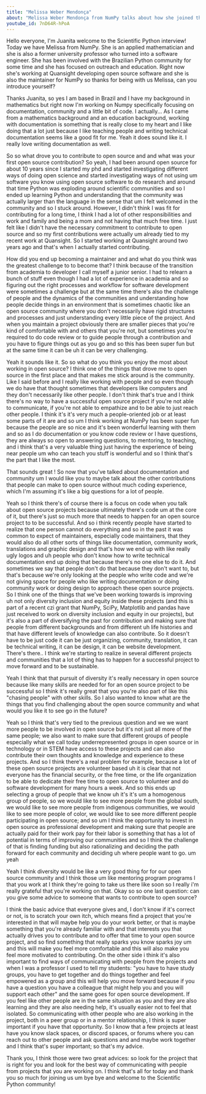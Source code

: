 ```yaml
---
title: "Melissa Weber Mendonça"
about: "Melissa Weber Mendonça from NumPy talks about how she joined the Scientific Python community, why she loves it, and some of the challenges she has faced. "
youtube_id: 7nD64R-hPoA
---
```


Hello everyone, I'm Juanita welcome to the Scientific Python interview! Today we have Melissa from NumPy. She is an applied mathematician and she is also a former university professor who turned into a software engineer. She has been involved with the Brazilian Python community for some time and she has focused on outreach and education. Right now she's working at Quansight developing open source software and she is also the maintainer for NumPy so thanks for being with us Melissa, can you introduce yourself?

Thanks Juanita, so yes I am based in Brazil and I have my background in mathematics but right now I'm working on Numpy specifically focusing on documentation, community and a little bit of code. I actually... As I came from a mathematics background and an education background, working with documentation is something that is really close to my heart and I like doing that a lot just because I like teaching people and writing technical documentation seems like a good fit for me.
Yeah it does sound like it. I really love writing documentation as well.

So so what drove you to contribute to open source and and what was your first open source contribution? So yeah, I had been around open source for about 10 years since I started my phd and started investigating different ways of doing open science and started investigating ways of not using um software you know using open source software to do research and around that time Python was exploding around scientific communities and so I ended up learning Python and understanding that the community was actually larger than the language in the sense that um I felt welcomed in the community and so I stuck around. However, I didn't think I was fit for contributing for a long time, I think I had a lot of other responsibilities and work and family and being a mom and not having that much free time. I just felt like I didn't have the necessary commitment to contribute to open source and so my first contributions were actually um already tied to my recent work at Quansight. So I started working at Quansight around two years ago and that's when I actually started contributing.

How did you end up becoming a maintainer and and what do you think was the greatest challenge to to become that?
I think because of the transition from academia to developer I call myself a junior senior. I had to relearn a bunch of stuff even though I had a lot of experience in academia and so figuring out the right processes and workflow for software development were sometimes a challenge but at the same time there's also the challenge of people and the dynamics of the communities and understanding how people decide things in an environment that is sometimes chaotic like an open source community where you don't necessarily have rigid structures and processes and just understanding every little piece of the project. And when you maintain a project obviously there are smaller pieces that you're kind of comfortable with and others that you're not, but sometimes you're required to do code review or to guide people through a contribution and you have to figure things out as you go and so this has been super fun but at the same time it can be uh it can be very challenging.

Yeah it sounds like it. So so what do you think you enjoy the most about working in open source? I think one of the things that drove me to open source in the first place and that makes me stick around is the community. Like I said before and I really like working with people and so even though we do have that thought sometimes that developers like computers and they don't necessarily like other people. I don't think that's true and I think there's no way to have a successful open source project if you're not able to communicate, if you're not able to empathize and to be able to just reach other people. I think it's it's very much a people-oriented job or at least some parts of it are and so um I think working at NumPy has been super fun because the people are so nice and it's been wonderful learning with them and so as I do documentation or you know code review or I have questions, they are always so open to answering questions, to mentoring, to teaching, and i think that's a very valuable thing just having the experience of being near people um who can teach you stuff is wonderful and so I think that's the part that I like the most.

That sounds great ! So now that you've talked about documentation and community um I would like you to maybe talk about the other contributions that people can make to open source without much coding experience, which I'm assuming it's like a big questions for a lot of people.

Yeah so I think there's of course there is a focus on code when you talk about open source projects because ultimately there's code um at the core of it, but there's just so much more that needs to happen for an open source project to to be successful. And so i think recently people have started to realize that one person cannot do everything and so in the past it was common to expect of maintainers, especially code maintainers, that they would also do all other sorts of things like documentation, community work, translations and graphic design and that's how we end up with like really ugly logos and uh people who don't know how to write technical documentation end up doing that because there's no one else to do it. And sometimes we say that people don't do that because they don't want to, but that's because we're only looking at the people who write code and we're not giving space for people who like writing documentation or doing community work or doing design to approach these open source projects. So I think one of the things that we've been working towards is improving uh not only diversity inclusion and equity inside these projects (and this is part of a recent czi grant that NumPy, SciPy, Matplotlib and pandas have just received to work on diversity inclusion and equity in our projects), but it's also a part of diversifying the past for contribution and making sure that people from different backgrounds and from different uh life histories and that have different levels of knowledge can also contribute. So it doesn't have to be just code it can be just organizing, community, translation, it can be technical writing, it can be design, it can be website development. There's there.. I think we're starting to realize in several different projects and communities that a lot of thing has to happen for a successful project to move forward and to be sustainable.

Yeah I think that that pursuit of diversity it's really necessary in open source because like many skills are needed for for an open source project to be successful so I think it's really great that you you're also part of like this "chasing people" with other skills. So I also wanted to know what are the things that you find challenging about the open source community and what would you like it to see go in the future?

Yeah so I think that's very tied to the previous question and we we want more people to be involved in open source but it's not just all more of the same people; we also want to make sure that different groups of people especially what we call today underrepresented groups in open source or in technology or in STEM have access to these projects and can also contribute their own thoughts and knowledge and experience to these projects. And so I think there's a real problem for example, because a lot of these open source projects are volunteer based uh it is clear that not everyone has the financial security, or the free time, or the life organization to be able to dedicate their free time to open source to volunteer and do software development for many hours a week. And so this ends up selecting a group of people that we know uh it's it's um a homogenous group of people, so we would like to see more people from the global south, we would like to see more people from indigenous communities, we would like to see more people of color, we would like to see more different people participating in open source; and so um I think the opportunity to invest in open source as professional development and making sure that people are actually paid for their work pay for their labor is something that has a lot of potential in terms of improving our communities and so I think the challenge of that is finding funding but also rationalizing and deciding the path forward for each community and deciding uh where people want to go. um yeah

Yeah I think diversity would be like a very good thing for for our open source community and I think those um like mentoring program programs I that you work at I think they're going to take us there like soon so I really i'm really grateful that you're working on that. Okay so so one last question: can you give some advice to someone that wants to contribute to open source?

I think the basic advice that everyone gives and, I don't know if it's correct or not, is to scratch your own itch, which means find a project that you're interested in that will maybe help you do your work better, or that is maybe something that you're already familiar with and that interests you that actually drives you to contribute and to offer that time to your open source project, and so find something that really sparks you know sparks joy um and this will make you feel more comfortable and this will also make you feel more motivated to contributing. On the other side i think it's also important to find ways of communicating with people from the projects and when I was a professor I used to tell my students: "you have to have study groups, you have to get together and do things together and feel empowered as a group and this will help you move forward because if you have a question you have a colleague that might help you and you will support each other" and the same goes for open source development. If you feel like other people are in the same situation as you and they are also learning and they are also needing help, it's usually easier not to feel that isolated. So communicating with other people who are also working in the project, both in a peer group or in a mentor relationship, I think is super important if you have that opportunity. So I know that a few projects at least have you know slack spaces, or discord spaces, or forums where you can reach out to other people and ask questions and and maybe work together and I think that's super important; so that's my advice.

Thank you, I think those were two great advices: so look for the project that is right for you and look for the best way of communicating with people from projects that you are working on. I think that's all for today and thank you so much for joining us um bye bye and welcome to the Scientific Python community!
